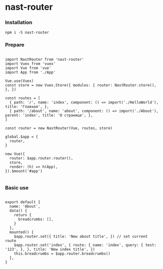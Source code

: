 # nast-router

### Installation

<pre><code>npm i -S nast-router</code></pre>

### Prepare
<pre><code>
import NastRouter from 'nast-router'
import Vuex from 'vuex'
import Vue from 'vue'
import App from './App'

Vue.use(Vuex)
const store = new Vuex.Store({ modules: { router: NastRouter.store(), }, })

const routes = [
  { path: '/', name: 'index', component: () => import('./HelloWorld'), title: 'Главная', },
  { path: '/about', name: 'about', component: () => import('./About'), parent: 'index', title: 'О странице', },
]

const router = new NastRouter(Vue, routes, store)

global.$app = {
  router,
}

new Vue({
  router: $app.router.router(),
  store,
  render: (h) => h(App),
}).$mount('#app')

</code></pre>

### Basic use

<pre><code>
export default {
  name: 'About',
  data() {
    return {
      breadcrumbs: [],
    }
  },
  mounted() {
    $app.router.set({ title: 'New about title', }) // set current route
    $app.router.set('index', { route: { name: 'index', query: { test: '123', }, }, title: 'New index title', })
    this.breadcrumbs = $app.router.breadcrumbs()
  },
}
</code></pre>